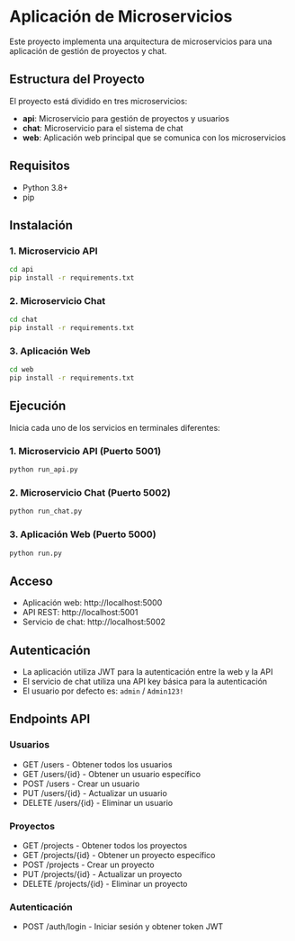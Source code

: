 # Aplicación de Microservicios

Este proyecto implementa una arquitectura de microservicios para una aplicación de gestión de proyectos y chat.

## Estructura del Proyecto

El proyecto está dividido en tres microservicios:

- **api**: Microservicio para gestión de proyectos y usuarios
- **chat**: Microservicio para el sistema de chat
- **web**: Aplicación web principal que se comunica con los microservicios

## Requisitos

- Python 3.8+
- pip

## Instalación

### 1. Microservicio API

```bash
cd api
pip install -r requirements.txt
```

### 2. Microservicio Chat

```bash
cd chat
pip install -r requirements.txt
```

### 3. Aplicación Web

```bash
cd web
pip install -r requirements.txt
```

## Ejecución

Inicia cada uno de los servicios en terminales diferentes:

### 1. Microservicio API (Puerto 5001)

```bash
python run_api.py
```

### 2. Microservicio Chat (Puerto 5002)

```bash
python run_chat.py
```

### 3. Aplicación Web (Puerto 5000)

```bash
python run.py
```

## Acceso

- Aplicación web: http://localhost:5000
- API REST: http://localhost:5001
- Servicio de chat: http://localhost:5002

## Autenticación

- La aplicación utiliza JWT para la autenticación entre la web y la API
- El servicio de chat utiliza una API key básica para la autenticación
- El usuario por defecto es: `admin` / `Admin123!`

## Endpoints API

### Usuarios
- GET /users - Obtener todos los usuarios
- GET /users/{id} - Obtener un usuario específico
- POST /users - Crear un usuario
- PUT /users/{id} - Actualizar un usuario
- DELETE /users/{id} - Eliminar un usuario

### Proyectos
- GET /projects - Obtener todos los proyectos
- GET /projects/{id} - Obtener un proyecto específico
- POST /projects - Crear un proyecto
- PUT /projects/{id} - Actualizar un proyecto
- DELETE /projects/{id} - Eliminar un proyecto

### Autenticación
- POST /auth/login - Iniciar sesión y obtener token JWT
